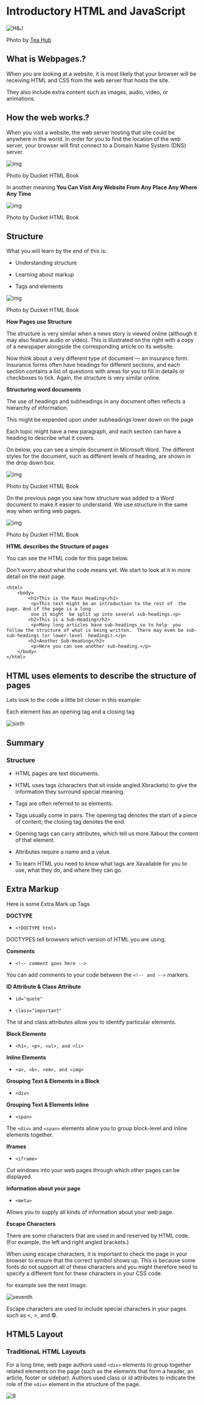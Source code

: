 # Introductory HTML and JavaScript

![H&J](https://swall.teahub.io/photos/small/22-220767_web-developer-wallpaper-4k.jpg)

Photo by [Tea Hub](https://swall.teahub.io)

## What is Webpages.?

When you are looking at a website, it is most likely that your browser will be receiving HTML and CSS from the web server that hosts the site.

They also include extra content such as images, audio, video, or animations.

## How the web works.?

When you visit a website, the web server hosting that site could be anywhere in the world. In order for you to find the location of the web server, your browser will first connect to a Domain Name System (DNS) server.

![img](class01/first.JPG)

Photo by Ducket HTML Book

In another meaning **You Can Visit Any Website From Any Place Any Where Any Time**

![img](class01/second.png)

Photo by Ducket HTML Book

## Structure

What you will learn by the end of this is:

- Understanding structure

- Learning about markup

- Tags and elements

![img](class01/third.JPG)

Photo by Ducket HTML Book

**How Pages use Structure**

The structure is very similar when a news story is viewed online (although it may also feature audio or video). This is illustrated on the right with a copy of a newspaper alongside the corresponding article on its website.

Now think about a very different type of document — an insurance form. Insurance forms often have headings for different sections, and each section contains a list of questions with areas for you to fill in details or checkboxes to tick. Again, the structure is very similar online.

**Structuring word documents**

The use of headings and subheadings in any document often reflects a hierarchy of information.

This might be expanded upon under subheadings lower down on the page

Each topic might have a new paragraph, and each section can have a heading to describe what it covers.

On below, you can see a simple document in Microsoft Word. The different styles for the document, such as different levels of heading, are shown in the drop down box.

![img](class01/fourth.JPG)

Photo by Ducket HTML Book

On the previous page you saw how structure was added to a Word document to make it easier to understand. We use structure in the same way when writing web pages.

![img](class01/fifth.JPG)

Photo by Ducket HTML Book

**HTML describes the Structure of pages**

You can see the HTML code for this page below.

Don't worry about what the code means yet. We start to look at it in more detail on the next page.

~~~
<html>
    <body>
        <h1>This is the Main Heading</h1>
         <p>This text might be an introduction to the rest of  the page. And if the page is a long 
         one it might  be split up into several sub-headings.<p>
        <h2>This is a Sub-Heading</h2>
         <p>Many long articles have sub-headings so to help  you follow the structure of what is being written.  There may even be sub-sub-headings (or lower-level  headings).</p>
        <h2>Another Sub-Heading</h2>
         <p>Here you can see another sub-heading.</p>
    </body>
</html>
~~~

## HTML uses elements to describe the structure of pages

Lets look to the code a little bit closer in this example:

Each element has an opening tag and a closing tag

![sixth](class01/sixth.JPG)

## Summary
### Structure

- HTML pages are text documents.

- HTML uses tags (characters that sit inside angled Xbrackets) to give the information they surround special meaning.

- Tags are often referred to as elements.

- Tags usually come in pairs. The opening tag denotes the start of a piece of content; the closing tag denotes the end.

- Opening tags can carry attributes, which tell us more Xabout the content of that element.

- Attributes require a name and a value.

- To learn HTML you need to know what tags are Xavailable for you to use, what they do, and where they can go.

## Extra Markup

Here is some Extra Mark up Tags

**DOCTYPE**

- ```<!DOCTYPE html>```

DOCTYPES tell browsers which version of HTML you are using.

**Comments**

- ```<!-- comment goes here -->```

You can add comments to your code between the ```<!-- and -->``` markers.

**ID Attribute & Class Attribute**

- ```id="quote"```

- ```class="important"```

The id and class attributes allow you to identify particular elements.

**Block Elements**

- ```<h1>, <p>, <ul>, and <li>```

**Inline Elements**

- ```<a>, <b>, <em>, and <img>```

**Grouping Text & Elements in a Block**

- ```<div>```

**Grouping Text & Elements Inline**

- ```<span>```

The ```<div>``` and ```<span>``` elements allow you to group block-level and inline elements together.

**Iframes**

- ```<iframe>```

Cut windows into your web pages through which other pages can be displayed.

**Information about your page**

- ```<meta>```

Allows you to supply all kinds of information about your web page.

**Escape Characters**

There are some characters that are used in and reserved by HTML code. (For example, the left and right angled brackets.)

When using escape characters, it is important to check the page in your browser to ensure that the correct symbol shows up. This is because some fonts do not support all of these characters and you might therefore need to specify a different font for these characters in your CSS code.

for example see the next Image:

![seventh](class01/seventh.JPG)

Escape characters are used to include special characters in your pages such as <, >, and ©.


## HTML5 Layout

### TraditionaL HTML Layouts

For a long time, web page authors used ```<div>``` elements to group together related elements on the page (such as the elements that form a header, an article, footer or sidebar). Authors used class or id attributes to indicate the role of the ```<div>``` element in the structure of the page.

![8](class01/eight.JPG)

